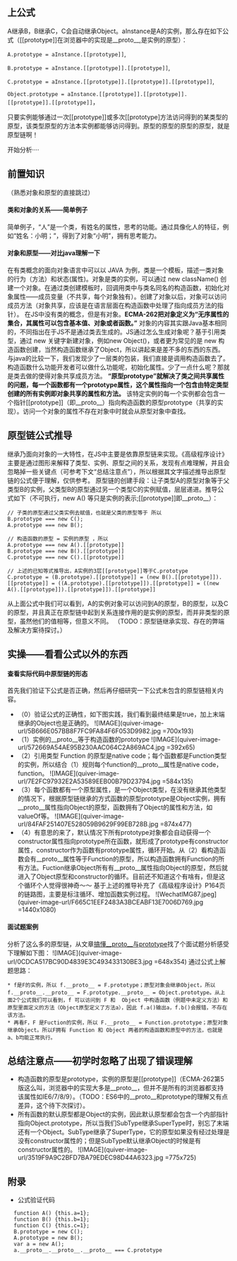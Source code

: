 ## 上公式
A继承B，B继承C，C会自动继承Object。aInstance是A的实例，那么存在如下公式（[[prototype]]在浏览器中的实现是__proto__,是实例的原型）：

`A.prototype = aInstance.[[prototype]]`,

`B.prototype = aInstance.[[prototype]].[[prototype]]`,

`C.prototype = aInstance.[[prototype]].[[prototype]].[[prototype]]`,

`Object.prototype = aInstance.[[prototype]].[[prototype]].[[prototype]].[[prototype]]`，

只要实例能够通过一次[[prototype]]或多次[[prototype]方法访问得到的某类型的原型，该类型原型的方法本实例都能够访问得到。原型的原型的原型的原型，就是原型链啊！

开始分析····

## 前置知识
（熟悉对象和原型的直接跳过）
#### 类和对象的关系——简单例子
简单例子，“人”是一个类，有姓名的属性，思考的功能。通过具像化人的特征，例如“姓名：小明；”，得到了对象“小明”，拥有思考能力。

#### 对象和原型——对比java理解一下
在有类概念的面向对象语言中可以以 JAVA 为例，类是一个模板，描述一类对象的行为（方法）和状态(属性)。对象是类的实例，可以通过 new className()  创建一个对象。在通过类创建模板时，回调用类中与类名同名的构造函数，初始化对象属性——成员变量（不共享，每个对象独有）。创建了对象以后，对象可以访问成员方法（对象共享，应该是在语言层面在构造函数中处理了指向成员方法的指针）。
在JS中没有类的概念，但是有对象。**ECMA-262把对象定义为“无序属性的集合，其属性可以包含基本值、对象或者函数。”** 对象的内容其实跟Java基本相同的，不同指出在于JS不是通过类去生成的。JS通过怎么生成对象呢？基于引用类型，通过 new 关键字新建对象，例如new Object()，或者更为常见的是 new 构造函数创建，当然构造函数继承了Object，所以讲起来是差不多的东西的东西。
与java的比较一下，我们发现少了一层类的包装，我们直接是调用构造函数去了。构造函数什么功能开发者可以做什么功能呢，初始化属性。少了一点什么呢？那就是类去做的使得对象共享成员方法。
**“原型prototype”就解决了类之间共享属性的问题，每一个函数都有一个prototype属性，这个属性指向一个包含由特定类型创建的所有实例即对象共享的属性和方法。** 该特定实例的每一个实例都会包含一个指针[[prototype]]（即__proto__）指向构造函数的原型prototype（共享的实现）。访问一个对象的属性不存在对象中时就会从原型对象中查找。

## 原型链公式推导
继承乃面向对象的一大特性，在JS中主要是依靠原型链来实现。《高级程序设计》主要是通过图形来解释了类型、实例、原型之间的关系，发现有点难理解，并且会忽略掉一些关键点（可参考下文“总结注意点”），所以根据其文字描述推导出原型链的公式便于理解，仅供参考。
原型链的创建手段：让子类型A的原型对象等于父类型B的实例，父类型B的原型通过另一个类型C的实例赋值，层层递进。推导公式如下（不可执行，new A() 等只是实例的表示;[[prototype]]即__proto__）：
```
// 子类的原型通过父类实例去赋值，也就是父类的原型等于 所以
B.prototype === new C();
A.prototype === new B();

// 构造函数的原型 = 实例的原型 ，所以
A.prototype === new A().[[prototype]] 
B.prototype === new B().[[prototype]]
C.prototype === new C().[[prototype]]

// 上述的已知等式推导出，A实例的3层[[prototype]]等于C.prototype
C.prototype = (B.prototype).[[prototype]] = (new B().[[prototype]]).[[prototype]] = ((A.prototype).[[prototype]]).[[prototype]] = ((new A().[[prototype]]).[[prototype]]).[[prototype]]
```
从上面公式中我们可以看到，A的实例对象可以访问到A的原型，B的原型，以及C的原型，并且真正在原型链中起到关系连接作用的是实例的原型，而并非类型的原型，虽然他们的值相等，但意义不同。
（TODO：原型链继承实现、存在的弊端及解决方案待探讨。）

## 实操——看看公式以外的东西
#### 查看实际代码中原型链的形态
首先我们验证下公式是否正确，然后再仔细研究一下公式未包含的原型链相关内容。
* （0）验证公式的正确性，如下图实践，我们看到最终结果是true，加上末端继承的Object也是正确的。
![IMAGE](quiver-image-url/5B666E057BB8F7FC9FA84F6F053D9982.jpg =700x193)
* （1）实例的__proto__等于构造函数的prototype
![IMAGE](quiver-image-url/572669A54AE95B230AAC064C2A869AC4.jpg =392x65)
* （2）引用类型 Function 的原型是native code；每个函数都是Function类型的实例，所以结合（1）规则每个function的__proto__属性是native code，function。
![IMAGE](quiver-image-url/7E2FC97932E2A53589EEB00B79D23794.jpg =584x135)
* （3）每个函数都有一个原型属性，是一个Object类型，在没有继承其他类型的情况下，根据原型链继承的方式函数的原型prototype是Object实例，拥有__proto__属性指向Object的原型，函数拥有了Object的属性和方法，如valueOf等。
![IMAGE](quiver-image-url/84FAF251407E528059B9629F99EB728B.jpg =874x477)
* （4）有意思的来了，默认情况下所有prototype对象都会自动获得一个constructor属性指向prototype所在函数，就形成了prototype有constructor属性，constructor作为函数有prototype属性，循环开始。从（2）看构造函数会有__proto__属性等于Function的原型，所以构造函数拥有Function的所有方法。Fuction继承Object所有有__proto__属性指向Object的原型，然后就进入了Object原型和constructor的循环。目前还不知道这个有啥有，但是这个循环个人觉得很神奇～～
基于上述的推导补充了《高级程序设计》P164页的链路图，主要是标注循环、增加函数实例过程。
![WechatIMG87.jpeg](quiver-image-url/F665C1EEF2483A3BCEABF13E7006D769.jpg =1440x1080)

#### 面试题案例
分析了这么多的原型链，从文章[搞懂__proto__与prototype](https://juejin.im/post/5d9ea5c2f265da5b582393d2)找了个面试题分析感受下理解如下图：
![IMAGE](quiver-image-url/0CDCA517BC90D4839E3C493433130BE3.jpg =648x354)
通过公式上解题思路：
```
* f是F的实例，所以 f.__proto__ = F.prototype；原型对象会继承Object，所以f.__proto__.__proto__ = F.prototype.__proto__ = Object.prototype。从上面2个公式我们可以看到，f 可以访问到 F 和  Object 中构造函数（例题中未定义方法）和原型里面定义的方法（Object原型定义了方法a），因此 f.a()输出a，f.b()会报错，不存在该方法。
* 再看F，F 是Fuction的实例，所以 F.__proto__ = Function.prototype；原型对象继承Object。所以F拥有 Function 和 Object 两者的构造函数和原型中的方法，也就是a、b均能正常执行。
```

## 总结注意点——初学时忽略了出现了错误理解
* 构造函数的原型是prototype，实例的原型是[[prototype]]（ECMA-262第5版这么叫，浏览器中的实现大多是__proto__，但并不是所有的浏览器都支持该属性如IE6/7/8/9）。（TODO：ES6中的__proto__和prototype的理解又有点差异，这个待下次探讨）。
* 所有函数的默认原型都是Object的实例，因此默认原型都会包含一个内部指针指向Object.prototype，所以当我们SubType继承SuperType时，别忘了末端还有一个Object。SubType继承了SuperType，它的原型如果没有经过处理是没有constructor属性的；但是SubType默认继承Object的时候是有constructor属性的。
![IMAGE](quiver-image-url/3519F9A9C2BFD7BA79EDEC98D44A6323.jpg =775x725)



## 附录
* 公式验证代码
```
  function A() {this.a=1};
  function B() {this.b=1};
  function C() {this.c=1};
  B.prototype = new C();
  A.prototype = new B();
  var a = new A();
  a.__proto__.__proto__.__proto__ === C.prototype
```